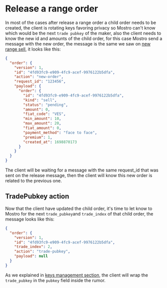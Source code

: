 # Release a range order

In most of the cases after release a range order a child order needs to be created, the client is rotating keys favoring privacy so Mostro can't know which would be the next `trade pubkey` of the maker, also the client needs to know the new id and amounts of the child order, for this case Mostro send a message with the new order, the message is the same we saw on [new range sell](./new_sell_range_order.md), it looks like this:

```json
{
  "order": {
    "version": 1,
    "id": "4fd93fc9-e909-4fc9-acef-9976122b5dfa",
    "action": "new-order",
    "request_id": "123456",
    "payload": {
      "order": {
        "id": "4fd93fc9-e909-4fc9-acef-9976122b5dfa",
        "kind": "sell",
        "status": "pending",
        "amount": 0,
        "fiat_code": "VES",
        "min_amount": 10,
        "max_amount": 20,
        "fiat_amount": 0,
        "payment_method": "face to face",
        "premium": 1,
        "created_at": 1698870173
      }
    }
  }
}
```

The client will be waiting for a message with the same request_id that was sent on the release message, then the client will know this new order is related to the previous one.

## TradePubkey action

Now that the client have updated the child order, it's time to let know to Mostro for the next `trade_pubkey`and `trade_index` of that child order, the message looks like this:

```json
{
  "order": {
    "version": 1,
    "id": "4fd93fc9-e909-4fc9-acef-9976122b5dfa",
    "trade_index": 2,
    "action": "trade-pubkey",
    "payload": null
  }
}
```

As we explained in [keys management section](./key_management.md), the client will wrap the `trade_pubkey` in the `pubkey` field inside the rumor.
